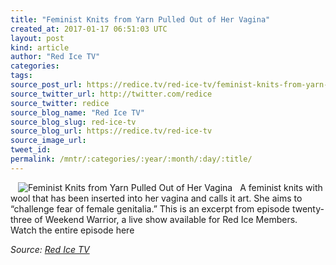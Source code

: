 ```yaml
---
title: "Feminist Knits from Yarn Pulled Out of Her Vagina"
created_at: 2017-01-17 06:51:03 UTC
layout: post
kind: article
author: "Red Ice TV"
categories: 
tags: 
source_post_url: https://redice.tv/red-ice-tv/feminist-knits-from-yarn-pulled-out-of-her-vagina
source_twitter_url: http://twitter.com/redice
source_twitter: redice
source_blog_name: "Red Ice TV"
source_blog_slug: red-ice-tv
source_blog_url: https://redice.tv/red-ice-tv
source_image_url: 
tweet_id:
permalink: /mntr/:categories/:year/:month/:day/:title/
---
```

<img align="left" hspace="12" alt="Feminist Knits from Yarn Pulled Out of Her Vagina" src="https://rdice.net/a/c/t/17/RIL-ep23-vaginal-knitting.9cd7b47f.jpg"> A feminist knits with wool that has been inserted into her vagina and calls it art. She aims to &ldquo;challenge fear of female genitalia.&rdquo;
This is an excerpt from episode twenty-three of Weekend Warrior, a live show available for Red Ice Members.
Watch the entire episode here<div class="">
    <i>Source: <a href="https://redice.tv/red-ice-tv">Red Ice TV</a></i>
</div>
